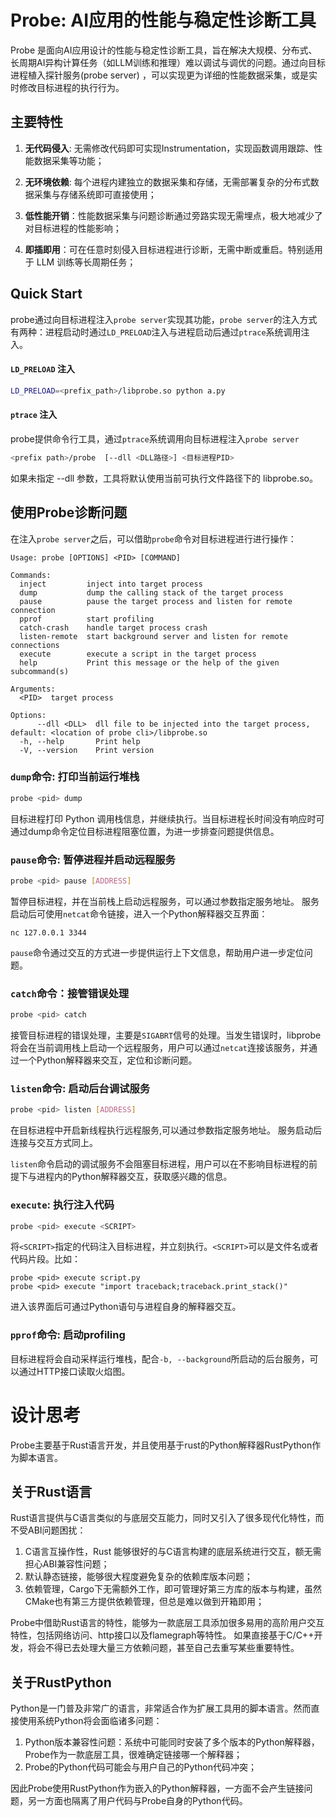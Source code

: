 # Probe: AI应用的性能与稳定性诊断工具

Probe 是面向AI应用设计的性能与稳定性诊断工具，旨在解决大规模、分布式、长周期AI异构计算任务（如LLM训练和推理）难以调试与调优的问题。通过向目标进程植入探针服务(probe server) ，可以实现更为详细的性能数据采集，或是实时修改目标进程的执行行为。

## 主要特性

1. **无代码侵入**: 无需修改代码即可实现Instrumentation，实现函数调用跟踪、性能数据采集等功能；

2. **无环境依赖**: 每个进程内建独立的数据采集和存储，无需部署复杂的分布式数据采集与存储系统即可直接使用；

3. **低性能开销**：性能数据采集与问题诊断通过旁路实现无需埋点，极大地减少了对目标进程的性能影响；

4. **即插即用**：可在任意时刻侵入目标进程进行诊断，无需中断或重启。特别适用于 LLM 训练等长周期任务；

## Quick Start

probe通过向目标进程注入`probe server`实现其功能，`probe server`的注入方式有两种：进程启动时通过`LD_PRELOAD`注入与进程启动后通过`ptrace`系统调用注入。

#### `LD_PRELOAD` 注入

```bash
LD_PRELOAD=<prefix_path>/libprobe.so python a.py 
```

#### `ptrace` 注入
probe提供命令行工具，通过`ptrace`系统调用向目标进程注入`probe server`
```bash
<prefix path>/probe  [--dll <DLL路径>] <目标进程PID>
```
如果未指定 --dll 参数，工具将默认使用当前可执行文件路径下的 libprobe.so。

## 使用Probe诊断问题

在注入`probe server`之后，可以借助`probe`命令对目标进程进行进行操作：

```
Usage: probe [OPTIONS] <PID> [COMMAND]

Commands:
  inject         inject into target process
  dump           dump the calling stack of the target process
  pause          pause the target process and listen for remote connection
  pprof          start profiling
  catch-crash    handle target process crash
  listen-remote  start background server and listen for remote connections
  execute        execute a script in the target process
  help           Print this message or the help of the given subcommand(s)

Arguments:
  <PID>  target process

Options:
      --dll <DLL>  dll file to be injected into the target process, default: <location of probe cli>/libprobe.so
  -h, --help       Print help
  -V, --version    Print version
```

### `dump`命令: 打印当前运行堆栈

```sh
probe <pid> dump
```

目标进程打印 Python 调用栈信息，并继续执行。当目标进程长时间没有响应时可通过dump命令定位目标进程阻塞位置，为进一步排查问题提供信息。

### `pause`命令: 暂停进程并启动远程服务

```sh
probe <pid> pause [ADDRESS]
```

暂停目标进程，并在当前栈上启动远程服务，可以通过参数指定服务地址。
服务启动后可使用`netcat`命令链接，进入一个Python解释器交互界面：

```shell
nc 127.0.0.1 3344
```

`pause`命令通过交互的方式进一步提供运行上下文信息，帮助用户进一步定位问题。

### `catch`命令：接管错误处理

```sh
probe <pid> catch
```

接管目标进程的错误处理，主要是`SIGABRT`信号的处理。当发生错误时，libprobe将会在当前调用栈上启动一个远程服务，用户可以通过`netcat`连接该服务，并通过一个Python解释器来交互，定位和诊断问题。

### `listen`命令: 启动后台调试服务

```sh
probe <pid> listen [ADDRESS]
```

在目标进程中开启新线程执行远程服务,可以通过参数指定服务地址。
服务启动后连接与交互方式同上。

`listen`命令启动的调试服务不会阻塞目标进程，用户可以在不影响目标进程的前提下与进程内的Python解释器交互，获取感兴趣的信息。

### `execute`: 执行注入代码

```sh
probe <pid> execute <SCRIPT>
```

将`<SCRIPT>`指定的代码注入目标进程，并立刻执行。`<SCRIPT>`可以是文件名或者代码片段。比如：
```
probe <pid> execute script.py 
probe <pid> execute "import traceback;traceback.print_stack()"
```

进入该界面后可通过Python语句与进程自身的解释器交互。

### `pprof`命令: 启动profiling

目标进程将会自动采样运行堆栈，配合`-b, --background`所启动的后台服务，可以通过HTTP接口读取火焰图。

# 设计思考

Probe主要基于Rust语言开发，并且使用基于rust的Python解释器RustPython作为脚本语言。

## 关于Rust语言

Rust语言提供与C语言类似的与底层交互能力，同时又引入了很多现代化特性，而不受ABI问题困扰：
1. C语言互操作性，Rust 能够很好的与C语言构建的底层系统进行交互，额无需担心ABI兼容性问题；
2. 默认静态链接，能够很大程度避免复杂的依赖库版本问题；
3. 依赖管理，Cargo下无需额外工作，即可管理好第三方库的版本与构建，虽然CMake也有第三方提供依赖管理，但总是难以做到开箱即用；

Probe中借助Rust语言的特性，能够为一款底层工具添加很多易用的高阶用户交互特性，包括网络访问、http接口以及flamegraph等特性。
如果直接基于C/C++开发，将会不得已去处理大量三方依赖问题，甚至自己去重写某些重要特性。

## 关于RustPython

Python是一门普及非常广的语言，非常适合作为扩展工具用的脚本语言。然而直接使用系统Python将会面临诸多问题：
1. Python版本兼容性问题：系统中可能同时安装了多个版本的Python解释器，Probe作为一款底层工具，很难确定链接哪一个解释器；
2. Probe的Python代码可能会与用户自己的Python代码冲突；

因此Probe使用RustPython作为嵌入的Python解释器，一方面不会产生链接问题，另一方面也隔离了用户代码与Probe自身的Python代码。